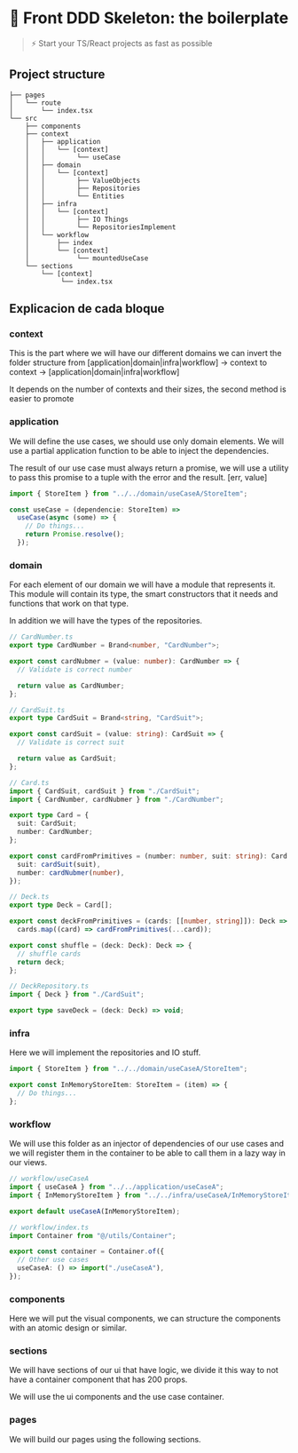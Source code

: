 # 🚀 Front DDD Skeleton: the boilerplate

> ⚡ Start your TS/React projects as fast as possible

## Project structure

```
├── pages
│   └── route
│       └── index.tsx
└── src
    ├── components
    ├── context
    │   ├── application
    │   │   └── [context]
    │   │        └── useCase
    │   ├── domain
    │   │   └── [context]
    │   │        ├── ValueObjects
    │   │        ├── Repositories
    │   │        └── Entities
    │   ├── infra
    │   │   └── [context]
    │   │        ├── IO Things
    │   │        └── RepositoriesImplement
    │   └── workflow
    │       ├── index
    │       └── [context]
    │            └── mountedUseCase
    └── sections
        └── [context]
             └── index.tsx
```

## Explicacion de cada bloque

### context

This is the part where we will have our different domains we can invert the folder structure from [application|domain|infra|workflow] -> context to context -> [application|domain|infra|workflow]

It depends on the number of contexts and their sizes, the second method is easier to promote

### application

We will define the use cases, we should use only domain elements. We will use a partial application function to be able to inject the dependencies.

The result of our use case must always return a promise, we will use a utility to pass this promise to a tuple with the error and the result. [err, value]

```ts
import { StoreItem } from "../../domain/useCaseA/StoreItem";

const useCase = (dependencie: StoreItem) =>
  useCase(async (some) => {
    // Do things...
    return Promise.resolve();
  });
```

### domain

For each element of our domain we will have a module that represents it.
This module will contain its type, the smart constructors that it needs and functions that work on that type.

In addition we will have the types of the repositories.

```ts
// CardNumber.ts
export type CardNumber = Brand<number, "CardNumber">;

export const cardNubmer = (value: number): CardNumber => {
  // Validate is correct number

  return value as CardNumber;
};

// CardSuit.ts
export type CardSuit = Brand<string, "CardSuit">;

export const cardSuit = (value: string): CardSuit => {
  // Validate is correct suit

  return value as CardSuit;
};

// Card.ts
import { CardSuit, cardSuit } from "./CardSuit";
import { CardNumber, cardNubmer } from "./CardNumber";

export type Card = {
  suit: CardSuit;
  number: CardNumber;
};

export const cardFromPrimitives = (number: number, suit: string): Card => ({
  suit: cardSuit(suit),
  number: cardNubmer(number),
});

// Deck.ts
export type Deck = Card[];

export const deckFromPrimitives = (cards: [[number, string]]): Deck =>
  cards.map((card) => cardFromPrimitives(...card));

export const shuffle = (deck: Deck): Deck => {
  // shuffle cards
  return deck;
};

// DeckRepository.ts
import { Deck } from "./CardSuit";

export type saveDeck = (deck: Deck) => void;
```

### infra

Here we will implement the repositories and IO stuff.

```ts
import { StoreItem } from "../../domain/useCaseA/StoreItem";

export const InMemoryStoreItem: StoreItem = (item) => {
  // Do things...
};
```

### workflow

We will use this folder as an injector of dependencies of our use cases
and we will register them in the container to be able to call them in a lazy way in our views.

```ts
// workflow/useCaseA
import { useCaseA } from "../../application/useCaseA";
import { InMemoryStoreItem } from "../../infra/useCaseA/InMemoryStoreItem";

export default useCaseA(InMemoryStoreItem);

// workflow/index.ts
import Container from "@/utils/Container";

export const container = Container.of({
  // Other use cases
  useCaseA: () => import("./useCaseA"),
});
```

### components

Here we will put the visual components, we can structure the components with an atomic design or similar.

### sections

We will have sections of our ui that have logic, we divide it this way to not have a container component that has 200 props.

We will use the ui components and the use case container.

### pages

We will build our pages using the following sections.
